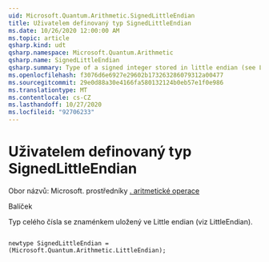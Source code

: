 ```yaml
---
uid: Microsoft.Quantum.Arithmetic.SignedLittleEndian
title: Uživatelem definovaný typ SignedLittleEndian
ms.date: 10/26/2020 12:00:00 AM
ms.topic: article
qsharp.kind: udt
qsharp.namespace: Microsoft.Quantum.Arithmetic
qsharp.name: SignedLittleEndian
qsharp.summary: Type of a signed integer stored in little endian (see LittleEndian).
ms.openlocfilehash: f3076d6e6927e29602b173263286079312a00477
ms.sourcegitcommit: 29e0d88a30e4166fa580132124b0eb57e1f0e986
ms.translationtype: MT
ms.contentlocale: cs-CZ
ms.lasthandoff: 10/27/2020
ms.locfileid: "92706233"
---
```

# <a name="signedlittleendian-user-defined-type"></a>Uživatelem definovaný typ SignedLittleEndian

Obor názvů: Microsoft. prostředníky [. aritmetické operace](xref:Microsoft.Quantum.Arithmetic)

Balíček [](https://nuget.org/packages/)


Typ celého čísla se znaménkem uložený ve Little endian (viz LittleEndian).

```qsharp

newtype SignedLittleEndian = (Microsoft.Quantum.Arithmetic.LittleEndian);
```

